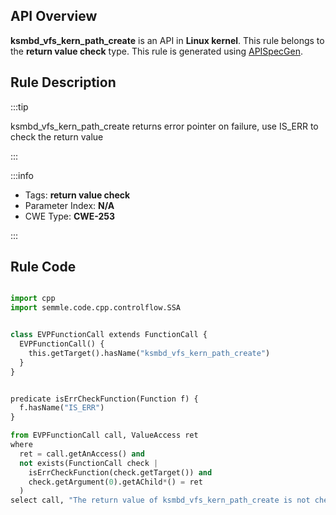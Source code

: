 ---
---


## API Overview
**ksmbd_vfs_kern_path_create** is an API in **Linux kernel**. This rule belongs to the **return value check** type. This rule is generated using [APISpecGen](../../tools/APISpecGen).
## Rule Description

:::tip

ksmbd_vfs_kern_path_create returns error pointer on failure, use IS_ERR to check the return value

:::

:::info

- Tags: **return value check**
- Parameter Index: **N/A**
- CWE Type: **CWE-253**

:::

## Rule Code
```python

import cpp
import semmle.code.cpp.controlflow.SSA


class EVPFunctionCall extends FunctionCall {
  EVPFunctionCall() {
    this.getTarget().hasName("ksmbd_vfs_kern_path_create")
  }
}


predicate isErrCheckFunction(Function f) {
  f.hasName("IS_ERR") 
}

from EVPFunctionCall call, ValueAccess ret
where
  ret = call.getAnAccess() and
  not exists(FunctionCall check |
    isErrCheckFunction(check.getTarget()) and
    check.getArgument(0).getAChild*() = ret
  )
select call, "The return value of ksmbd_vfs_kern_path_create is not checked with IS_ERR."
    
```